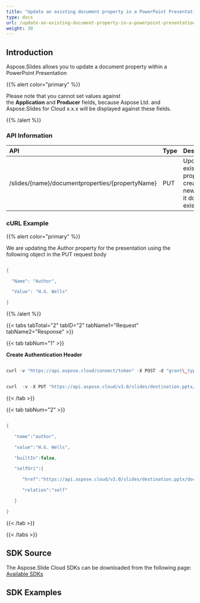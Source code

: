 ```yaml
---
title: "Update an existing document property in a PowerPoint Presentation"
type: docs
url: /update-an-existing-document-property-in-a-powerpoint-presentation/
weight: 30
---
```


## **Introduction**
Aspose.Slides allows you to update a document property within a PowerPoint Presentation

{{% alert color="primary" %}} 

Please note that you cannot set values against the **Application** and **Producer** fields, because Aspose Ltd. and Aspose.Slides for Cloud x.x.x will be displayed against these fields.

{{% /alert %}} 
### **API Information**

|**API**|**Type**|**Description**|**Swagger Link**|
| :- | :- | :- | :- |
|/slides/{name}/documentproperties/{propertyName}|PUT|Updates a existing property or creates a new one if it does not exist|[PutSlidesSetDocumentProperty](https://apireference.aspose.cloud/slides/#/Properties/PutSlidesSetDocumentProperty)|
### **cURL Example**
{{% alert color="primary" %}} 

We are updating the Author property for the presentation using the following object in the PUT request body

```java

{

  "Name": "Author",

  "Value": "H.G. Wells"

}

```

{{% /alert %}} 

{{< tabs tabTotal="2" tabID="2" tabName1="Request" tabName2="Response" >}}

{{< tab tabNum="1" >}}

**Create Authentication Header**

```java

curl -v "https://api.aspose.cloud/connect/token" -X POST -d "grant\_type=client\_credentials&client\_id=78946fb4-3bd4-4d3e-b309-f9e2ff9ac6f9&client\_secret=b125f13bf6b76ed81ee990142d841195" -H "Content-Type: application/x-www-form-urlencoded" -H "Accept: application/json"

```

```java

curl  -v -X PUT "https://api.aspose.cloud/v3.0/slides/destination.pptx/documentProperties/author" -H "Content-Type: application/json" -H "Authorization: Bearer eyJhbGciOiJSUzI1NiIsInR5cCI6IkpXVCJ9.eyJuYmYiOjE1NjAwMzAxODIsImV4cCI6MTU2MDExNjU4MiwiaXNzIjoiaHR0cHM6Ly9hcGkuYXNwb3NlLmNsb3VkIiwiYXVkIjpbImh0dHBzOi8vYXBpLmFzcG9zZS5jbG91ZC9yZXNvdXJjZXMiLCJhcGkucGxhdGZvcm0iLCJhcGkucHJvZHVjdHMiXSwiY2xpZW50X2lkIjoiNzg5NDZmYjQtM2JkNC00ZDNlLWIzMDktZjllMmZmOWFjNmY5Iiwic2NvcGUiOlsiYXBpLnBsYXRmb3JtIiwiYXBpLnByb2R1Y3RzIl19.B7t3H8soqjjEpA9L66rUtVpD8Z5cOETu\_A0bzTRAzF2RVa5zA9OvOvErrjkTYF\_6mqyM\_-1bzH2ARAkPPS14FpDclZuZ3NTpuzJjMbE0Gt02OMGFyXcPIuhpah5Y\_yxb7pLB0MUvn9U2HDdAGmRqxusGzaoacQhmHYBH6Y39NAkomTp1J6Qu-FHRC19JER-Y\_WdXqGRYbi\_IULgGxZ9jaATjvzFaG27ao6UKzem\_SOD7mauudJOaLMQ5n17\_Jjj3FGISuxMdiyjf3NEMGBK9pBcwtzrlBJvcW1YsFU5v6tujGFOaDIuTGGQYAjgGB2I3VPjjGxmguTxjT9Xm6mORZw" --ssl-no-revoke -d "{'Name': 'Author', 'Value': 'H.G. Wells'}"

```

{{< /tab >}}

{{< tab tabNum="2" >}}

```java

{

   "name":"author",

   "value":"H.G. Wells",

   "builtIn":false,

   "selfUri":{

      "href":"https://api.aspose.cloud/v3.0/slides/destination.pptx/documentProperties/author",

      "relation":"self"

   }

}

```

{{< /tab >}}

{{< /tabs >}}
## **SDK Source**
The Aspose.Slide Cloud SDKs can be downloaded from the following page: [Available SDKs](/slidescloud/available-sdks/)
## **SDK Examples**
